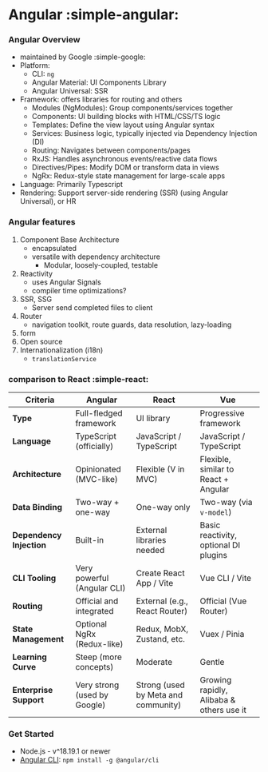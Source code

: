 # Angular :simple-angular:
### Angular Overview
- maintained by Google :simple-google:
- Platform:
    - CLI: `ng`
    - Angular Material: UI Components Library
    - Angular Universal: SSR
- Framework: offers libraries for routing and others
    - Modules (NgModules): Group components/services together
    - Components: UI building blocks with HTML/CSS/TS logic
    - Templates: Define the view layout using Angular syntax
    - Services: Business logic, typically injected via Dependency Injection (DI)
    - Routing: Navigates between components/pages
    - RxJS: Handles asynchronous events/reactive data flows
    - Directives/Pipes: Modify DOM or transform data in views
    - NgRx: Redux-style state management for large-scale apps
- Language: Primarily Typescript
- Rendering: Support server-side rendering (SSR) (using Angular Universal), or HR


### Angular features
1. Component Base Architecture
    - encapsulated
    - versatile with dependency architecture 
        - Modular, loosely-coupled, testable 
2. Reactivity
    - uses Angular Signals
    - compiler time optimizations?
3. SSR, SSG
    - Server send completed files to client
4. Router
    - navigation toolkit, route guards, data resolution, lazy-loading
5. form
6. Open source
7. Internationalization (i18n)
    - `translationService`

### comparison to React :simple-react:
| Criteria                 | **Angular**                                | **React**                             | **Vue**                               |
|--------------------------|--------------------------------------------|---------------------------------------|----------------------------------------|
| **Type**                 | Full-fledged framework                     | UI library                            | Progressive framework                   |
| **Language**             | TypeScript (officially)                    | JavaScript / TypeScript               | JavaScript / TypeScript                 |
| **Architecture**         | Opinionated (MVC-like)                     | Flexible (V in MVC)                   | Flexible, similar to React + Angular   |
| **Data Binding**         | Two-way + one-way                         | One-way only                          | Two-way (via `v-model`)                |
| **Dependency Injection** | Built-in                                   | External libraries needed             | Basic reactivity, optional DI plugins  |
| **CLI Tooling**          | Very powerful (Angular CLI)                | Create React App / Vite               | Vue CLI / Vite                          |
| **Routing**              | Official and integrated                    | External (e.g., React Router)         | Official (Vue Router)                  |
| **State Management**     | Optional NgRx (Redux-like)                 | Redux, MobX, Zustand, etc.            | Vuex / Pinia                           |
| **Learning Curve**       | Steep (more concepts)                      | Moderate                              | Gentle                                 |
| **Enterprise Support**   | Very strong (used by Google)               | Strong (used by Meta and community)   | Growing rapidly, Alibaba & others use it|

### Get Started
- Node.js - v^18.19.1 or newer
- [Angular CLI](cli.md): `npm install -g @angular/cli`
